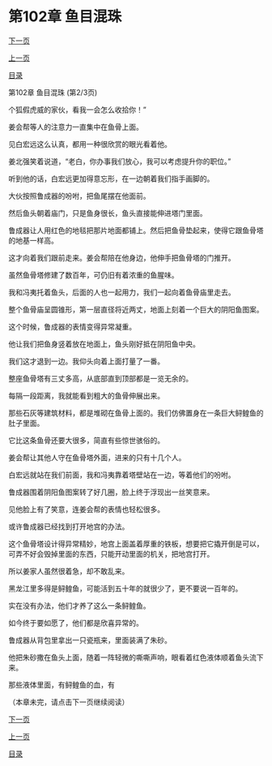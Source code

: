 <h1>第102章  鱼目混珠</h1>
            <div><p><a href="./305_%E7%AC%AC102%E7%AB%A0_%E9%B1%BC%E7%9B%AE%E6%B7%B7%E7%8F%A0.md">下一页</a></p><p><a href="./303_%E7%AC%AC102%E7%AB%A0_%E9%B1%BC%E7%9B%AE%E6%B7%B7%E7%8F%A0.md">上一页</a></p><p><a href="../">目录</a></p></div>
            <div><p>第102章  鱼目混珠 (第2/3页)</p><p>个狐假虎威的家伙，看我一会怎么收拾你！”</p><p>姜会帮等人的注意力一直集中在鱼骨上面。</p><p>见白宏远这么认真，都用一种很欣赏的眼光看着他。</p><p>姜北强笑着说道，“老白，你办事我们放心，我可以考虑提升你的职位。”</p><p>听到他的话，白宏远更加得意忘形，在一边朝着我们指手画脚的。</p><p>大伙按照鲁成器的吩咐，把鱼尾摆在他面前。</p><p>然后鱼头朝着庙门，只是鱼身很长，鱼头直接能伸进塔门里面。</p><p>鲁成器让人用红色的地毯把那片地面都铺上。然后把鱼骨垫起来，使得它跟鱼骨塔的地基一样高。</p><p>这才向着我们跟前走来。姜会帮陪在他身边，他伸手把鱼骨塔的门推开。</p><p>虽然鱼骨塔修建了数百年，可仍旧有着浓重的鱼腥味。</p><p>我和冯夷托着鱼头，后面的人也一起用力，我们一起向着鱼骨庙里走去。</p><p>整个鱼骨庙呈圆锥形，第一层直径将近两丈，地面上刻着一个巨大的阴阳鱼图案。</p><p>这个时候，鲁成器的表情变得异常凝重。</p><p>他让我们把鱼身竖着放在地面上，鱼头刚好抵在阴阳鱼中央。</p><p>我们这才退到一边。我仰头向着上面打量了一番。</p><p>整座鱼骨塔有三丈多高，从底部直到顶部都是一览无余的。</p><p>每隔一段距离，我就能看到粗大的鱼骨伸展出来。</p><p>那些石灰等建筑材料，都是堆砌在鱼骨上面的。我们仿佛置身在一条巨大鲟鳇鱼的肚子里面。</p><p>它比这条鱼骨还要大很多，简直有些惊世骇俗的。</p><p>姜会帮让其他人守在鱼骨塔外面，进来的只有十几个人。</p><p>白宏远就站在我们前面，我和冯夷靠着塔壁站在一边，等着他们的吩咐。</p><p>鲁成器围着阴阳鱼图案转了好几圈，脸上终于浮现出一丝笑意来。</p><p>见他脸上有了笑意，连姜会帮的表情也轻松很多。</p><p>或许鲁成器已经找到打开地宫的办法。</p><p>这个鱼骨塔设计得异常精妙，地宫上面盖着厚重的铁板，想要把它撬开倒是可以，可弄不好会毁掉里面的东西，只能开动里面的机关，把地宫打开。</p><p>所以姜家人虽然很着急，却不敢乱来。</p><p>黑龙江里多得是鲟鳇鱼，可能活到五十年的就很少了，更不要说一百年的。</p><p>实在没有办法，他们才养了这么一条鲟鳇鱼。</p><p>如今终于要如愿了，他们都是欣喜异常的。</p><p>鲁成器从背包里拿出一只瓷瓶来，里面装满了朱砂。</p><p>他把朱砂撒在鱼头上面，随着一阵轻微的嘶嘶声响，眼看着红色液体顺着鱼头流下来。</p><p>那些液体里面，有鲟鳇鱼的血，有</p><p>（本章未完，请点击下一页继续阅读）</p></div>
            <div><p><a href="./305_%E7%AC%AC102%E7%AB%A0_%E9%B1%BC%E7%9B%AE%E6%B7%B7%E7%8F%A0.md">下一页</a></p><p><a href="./303_%E7%AC%AC102%E7%AB%A0_%E9%B1%BC%E7%9B%AE%E6%B7%B7%E7%8F%A0.md">上一页</a></p><p><a href="../">目录</a></p></div>